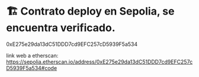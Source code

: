 # 🏗 Contrato deploy en Sepolia, se encuentra verificado.

0xE275e29da13dC51DDD7cd9EFC257cD5939F5a534

link web a etherscan:
https://sepolia.etherscan.io/address/0xE275e29da13dC51DDD7cd9EFC257cD5939F5a534#code

